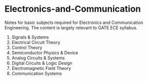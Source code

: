 # Electronics-and-Communication
Notes for basic subjects required for Electronics and Communication Engineering. The content is largely relevant to GATE ECE syllabus.

1. Signals & Systems              
2. Electrical Circuit Theory       
3. Control Theory                  
6. Semiconductor Physics & Device
5. Analog Circuits & Systems     
6. Digital Circuits & Logic Design 
7. Electromagnetic Field Theory   
8. Communication Systems       
